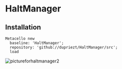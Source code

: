 # HaltManager

## Installation
```Smalltalk
Metacello new
  baseline: 'HaltManager';
  repository: 'github://dupriezt/HaltManager/src';
  load
 ```
![pictureforhaltmanager2](https://user-images.githubusercontent.com/32486709/33613012-af519d52-d9d3-11e7-9e7f-95671016cdde.png)
